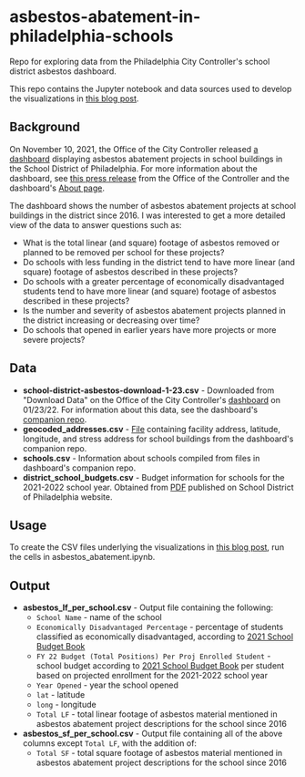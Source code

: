 # asbestos-abatement-in-philadelphia-schools
Repo for exploring data from the Philadelphia City Controller's school district asbestos dashboard.

This repo contains the Jupyter notebook and data sources used to develop the visualizations in [this blog post](https://jennabellassai.github.io/asbestos-projects-in-the-philadelphia-school-district).

## Background

On November 10, 2021, the Office of the City Controller released [a dashboard](https://controller.phila.gov/philadelphia-audits/interactive-asbestos-dashboard/#/) displaying asbestos abatement projects in school buildings in the School District of Philadelphia. For more information about the dashboard, see [this press release](https://controller.phila.gov/city-controllers-office-releases-dashboard-on-school-district-asbestos-projects/) from the Office of the Controller and the dashboard's [About page](https://controller.phila.gov/philadelphia-audits/interactive-asbestos-dashboard/#/about).

The dashboard shows the number of asbestos abatement projects at school buildings in the district since 2016. I was interested to get a more detailed view of the data to answer questions such as:

* What is the total linear (and square) footage of asbestos removed or planned to be removed per school for these projects?
* Do schools with less funding in the district tend to have more linear (and square) footage of asbestos described in these projects?
* Do schools with a greater percentage of economically disadvantaged students tend to have more linear (and square) footage of asbestos described in these projects?
* Is the number and severity of asbestos abatement projects planned in the district increasing or decreasing over time?
* Do schools that opened in earlier years have more projects or more severe projects?

## Data

* __school-district-asbestos-download-1-23.csv__ - Downloaded from "Download Data" on the Office of the City Controller's [dashboard](https://controller.phila.gov/philadelphia-audits/interactive-asbestos-dashboard/#/) on 01/23/22. For information about this data, see the dashboard's [companion repo](https://github.com/PhilaController/asbestos-dashboard-data).
* __geocoded_addresses.csv__ - [File](https://github.com/PhilaController/asbestos-dashboard-data/blob/main/data/interim/geocoded_addresses.xlsx) containing facility address, latitude, longitude, and stress address for school buildings from the dashboard's companion repo.
* __schools.csv__ - Information about schools compiled from files in dashboard's companion repo.
* __district_school_budgets.csv__ - Budget information for schools for the 2021-2022 school year. Obtained from [PDF](https://cdn.philasd.org/offices/budget/FY22_School_Budget_Book.pdf) published on School District of Philadelphia website.

## Usage

To create the CSV files underlying the visualizations in [this blog post](https://jennabellassai.github.io/asbestos-projects-in-the-philadelphia-school-district), run the cells in asbestos_abatement.ipynb.

## Output
* __asbestos_lf_per_school.csv__ - Output file containing the following:
    * `School Name` - name of the school
    * `Economically Disadvantaged Percentage` - percentage of students classified as economically disadvantaged, according to [2021 School Budget Book](https://cdn.philasd.org/offices/budget/FY22_School_Budget_Book.pdf)
    * `FY 22 Budget (Total Positions) Per Proj Enrolled Student` - school budget according to [2021 School Budget Book](https://cdn.philasd.org/offices/budget/FY22_School_Budget_Book.pdf) per student based on projected enrollment for the 2021-2022 school year
    * `Year Opened` - year the school opened
    * `lat` - latitude
    * `long` - longitude
    * `Total LF` - total linear footage of asbestos material mentioned in asbestos abatement project descriptions for the school since 2016
* __asbestos_sf_per_school.csv__ - Output file containing all of the above columns except `Total LF`, with the addition of:
    * `Total SF` - total square footage of asbestos material mentioned in asbestos abatement project descriptions for the school since 2016